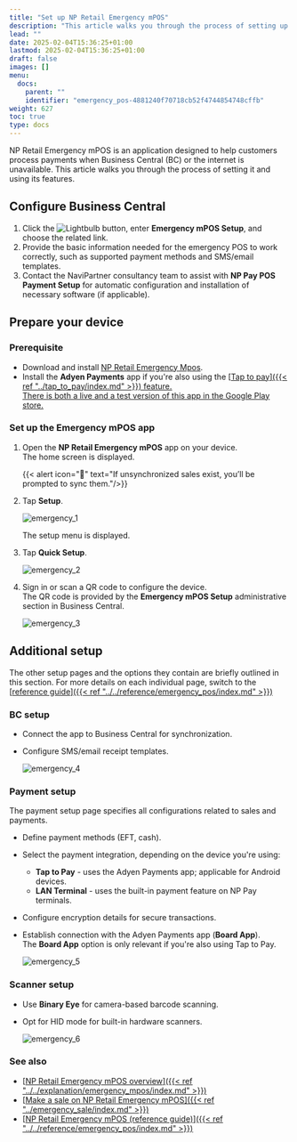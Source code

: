 ```yaml
---
title: "Set up NP Retail Emergency mPOS"
description: "This article walks you through the process of setting up the NP Retail Emergency mPOS app and using its features."
lead: ""
date: 2025-02-04T15:36:25+01:00
lastmod: 2025-02-04T15:36:25+01:00
draft: false
images: []
menu:
  docs:
    parent: ""
    identifier: "emergency_pos-4881240f70718cb52f4744854748cffb"
weight: 627
toc: true
type: docs
---
```


NP Retail Emergency mPOS is an application designed to help customers process payments when Business Central (BC) or the internet is unavailable. This article walks you through the process of setting it and using its features.

## Configure Business Central

1. Click the ![Lightbulb](Lightbulb_icon.PNG) button, enter **Emergency mPOS Setup**, and choose the related link.           
2. Provide the basic information needed for the emergency POS to work correctly, such as supported payment methods and SMS/email templates.
3. Contact the NaviPartner consultancy team to assist with **NP Pay POS Payment Setup** for automatic configuration and installation of necessary software (if applicable).

## Prepare your device

### Prerequisite

- Download and install [<ins>NP Retail Emergency Mpos<ins>](https://play.google.com/store/apps/details?id=com.navipartner.retail.emergencympos).
- Install the **Adyen Payments** app if you're also using the [<ins>Tap to pay<ins>]({{< ref "../tap_to_pay/index.md" >}}) feature.      
  There is both a live and a test version of this app in the Google Play store. 

### Set up the Emergency mPOS app

1. Open the **NP Retail Emergency mPOS** app on your device.      
   The home screen is displayed.

    {{< alert icon="📝" text="If unsynchronized sales exist, you’ll be prompted to sync them."/>}}

2. Tap **Setup**. 

     ![emergency_1](Images/emergency_1.png)

    The setup menu is displayed.

2. Tap **Quick Setup**.       

   ![emergency_2](Images/emergency_2.png)

3. Sign in or scan a QR code to configure the device.       
   The QR code is provided by the **Emergency mPOS Setup** administrative section in Business Central.

   ![emergency_3](Images/emergency_3.png)

## Additional setup

The other setup pages and the options they contain are briefly outlined in this section. For more details on each individual page, switch to the [<ins>reference guide<ins>]({{< ref "../../reference/emergency_pos/index.md" >}})

### BC setup

- Connect the app to Business Central for synchronization.
- Configure SMS/email receipt templates.

   ![emergency_4](Images/emergency_4.png)

### Payment setup

The payment setup page specifies all configurations related to sales and payments. 

- Define payment methods (EFT, cash).
- Select the payment integration, depending on the device you're using:   
  - **Tap to Pay** - uses the Adyen Payments app; applicable for Android devices.
  - **LAN Terminal** - uses the built-in payment feature on NP Pay terminals.
- Configure encryption details for secure transactions.
- Establish connection with the Adyen Payments app (**Board App**).      
  The **Board App** option is only relevant if you're also using Tap to Pay.

  ![emergency_5](Images/emergency_5.png)


### Scanner setup

- Use **Binary Eye** for camera-based barcode scanning.
- Opt for HID mode for built-in hardware scanners.

  ![emergency_6](Images/emergency_6.png)

### See also

- [<ins>NP Retail Emergency mPOS overview<ins>]({{< ref "../../explanation/emergency_mpos/index.md" >}})   
- [<ins>Make a sale on NP Retail Emergency mPOS<ins>]({{< ref "../emergency_sale/index.md" >}})
- [<ins>NP Retail Emergency mPOS (reference guide)<ins>]({{< ref "../../reference/emergency_pos/index.md" >}})